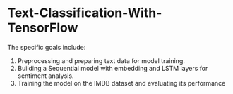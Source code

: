 # Text-Classification-With-TensorFlow
The specific goals include:
1. Preprocessing and preparing text data for model training.
2. Building a Sequential model with embedding and LSTM layers for 
sentiment analysis.
3. Training the model on the IMDB dataset and evaluating its performance
